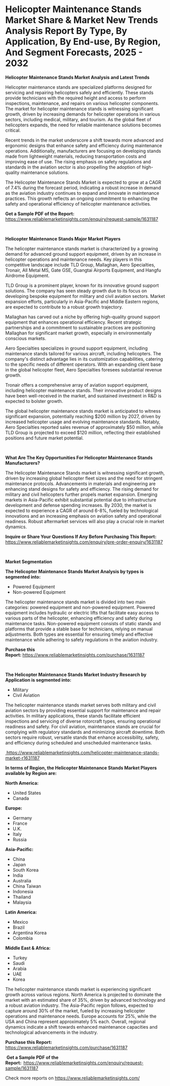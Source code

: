 <p><h1>Helicopter Maintenance Stands Market Share & Market New Trends Analysis Report By Type, By Application, By End-use, By Region, And Segment Forecasts, 2025 - 2032</h1></p><p><strong>Helicopter Maintenance Stands Market Analysis and Latest Trends</strong></p>
<p><p>Helicopter maintenance stands are specialized platforms designed for servicing and repairing helicopters safely and efficiently. These stands provide technicians with the required height and access to perform inspections, maintenance, and repairs on various helicopter components. The market for helicopter maintenance stands is witnessing significant growth, driven by increasing demands for helicopter operations in various sectors, including medical, military, and tourism. As the global fleet of helicopters expands, the need for reliable maintenance solutions becomes critical.</p><p>Recent trends in the market underscore a shift towards more advanced and ergonomic designs that enhance safety and efficiency during maintenance operations. Additionally, manufacturers are focusing on developing stands made from lightweight materials, reducing transportation costs and improving ease of use. The rising emphasis on safety regulations and standards in the aviation sector is also propelling the adoption of high-quality maintenance solutions. </p><p>The Helicopter Maintenance Stands Market is expected to grow at a CAGR of 7.4% during the forecast period, indicating a robust increase in demand as the aviation industry continues to expand and innovate in maintenance practices. This growth reflects an ongoing commitment to enhancing the safety and operational efficiency of helicopter maintenance activities.</p></p>
<p><strong>Get a Sample PDF of the Report:&nbsp;</strong> <a href="https://www.reliablemarketinsights.com/enquiry/request-sample/1631187?utm_campaign=2564&utm_medium=2&utm_source=Github&utm_content=ia&utm_term=10042025&utm_id=helicopter-maintenance-stands">https://www.reliablemarketinsights.com/enquiry/request-sample/1631187</a></p>
<p>&nbsp;</p>
<p><strong>Helicopter Maintenance Stands Major Market Players</strong></p>
<p><p>The helicopter maintenance stands market is characterized by a growing demand for advanced ground support equipment, driven by an increase in helicopter operations and maintenance needs. Key players in this competitive landscape include TLD Group, Mallaghan, Aero Specialties, Tronair, All Metal MS, Gate GSE, Guangtai Airports Equipment, and Hangfu Airdrome Equipment. </p><p>TLD Group is a prominent player, known for its innovative ground support solutions. The company has seen steady growth due to its focus on developing bespoke equipment for military and civil aviation sectors. Market expansion efforts, particularly in Asia-Pacific and Middle Eastern regions, are expected to contribute to a robust growth trajectory.</p><p>Mallaghan has carved out a niche by offering high-quality ground support equipment that enhances operational efficiency. Recent strategic partnerships and a commitment to sustainable practices are positioning Mallaghan for significant market growth, especially in environmentally conscious markets.</p><p>Aero Specialties specializes in ground support equipment, including maintenance stands tailored for various aircraft, including helicopters. The company's distinct advantage lies in its customization capabilities, catering to the specific needs of different operators. With an expanding client base in the global helicopter fleet, Aero Specialties foresees substantial revenue growth.</p><p>Tronair offers a comprehensive array of aviation support equipment, including helicopter maintenance stands. Their innovative product designs have been well-received in the market, and sustained investment in R&D is expected to bolster growth. </p><p>The global helicopter maintenance stands market is anticipated to witness significant expansion, potentially reaching $200 million by 2027, driven by increased helicopter usage and evolving maintenance standards. Notably, Aero Specialties reported sales revenue of approximately $50 million, while TLD Group is projected to exceed $120 million, reflecting their established positions and future market potential.</p></p>
<p>&nbsp;</p>
<p><strong>What Are The Key Opportunities For Helicopter Maintenance Stands Manufacturers?</strong></p>
<p><p>The Helicopter Maintenance Stands market is witnessing significant growth, driven by increasing global helicopter fleet sizes and the need for stringent maintenance protocols. Advancements in materials and engineering are enhancing stand designs for safety and efficiency. The rising demand for military and civil helicopters further propels market expansion. Emerging markets in Asia-Pacific exhibit substantial potential due to infrastructure development and defense spending increases. By 2030, the market is expected to experience a CAGR of around 6-8%, fueled by technological innovations and an increasing emphasis on aviation safety and operational readiness. Robust aftermarket services will also play a crucial role in market dynamics.</p></p>
<p><strong>Inquire or Share Your Questions If Any Before Purchasing This Report:</strong> <a href="https://www.reliablemarketinsights.com/enquiry/pre-order-enquiry/1631187?utm_campaign=2564&utm_medium=2&utm_source=Github&utm_content=ia&utm_term=10042025&utm_id=helicopter-maintenance-stands">https://www.reliablemarketinsights.com/enquiry/pre-order-enquiry/1631187</a></p>
<p>&nbsp;</p>
<p><strong>Market Segmentation</strong></p>
<p><strong>The Helicopter Maintenance Stands Market Analysis by types is segmented into:</strong></p>
<p><ul><li>Powered Equipment</li><li>Non-powered Equipment</li></ul></p>
<p><p>The helicopter maintenance stands market is divided into two main categories: powered equipment and non-powered equipment. Powered equipment includes hydraulic or electric lifts that facilitate easy access to various parts of the helicopter, enhancing efficiency and safety during maintenance tasks. Non-powered equipment consists of static stands and platforms that provide a stable base for technicians, relying on manual adjustments. Both types are essential for ensuring timely and effective maintenance while adhering to safety regulations in the aviation industry.</p></p>
<p><strong>Purchase this Report:&nbsp;</strong><a href="https://www.reliablemarketinsights.com/purchase/1631187?utm_campaign=2564&utm_medium=2&utm_source=Github&utm_content=ia&utm_term=10042025&utm_id=helicopter-maintenance-stands">https://www.reliablemarketinsights.com/purchase/1631187</a></p>
<p>&nbsp;</p>
<p><strong>The Helicopter Maintenance Stands Market Industry Research by Application is segmented into:</strong></p>
<p><ul><li>Military</li><li>Civil Aviation</li></ul></p>
<p><p>The helicopter maintenance stands market serves both military and civil aviation sectors by providing essential support for maintenance and repair activities. In military applications, these stands facilitate efficient inspections and servicing of diverse rotorcraft types, ensuring operational readiness and safety. For civil aviation, maintenance stands are crucial for complying with regulatory standards and minimizing aircraft downtime. Both sectors require robust, versatile stands that enhance accessibility, safety, and efficiency during scheduled and unscheduled maintenance tasks.</p></p>
<p><a href="https://www.reliablemarketinsights.com/helicopter-maintenance-stands-market-r1631187?utm_campaign=2564&utm_medium=2&utm_source=Github&utm_content=ia&utm_term=10042025&utm_id=helicopter-maintenance-stands">&nbsp;https://www.reliablemarketinsights.com/helicopter-maintenance-stands-market-r1631187</a></p>
<p><strong>In terms of Region, the Helicopter Maintenance Stands Market Players available by Region are:</strong></p>
<p>
    <p> <strong> North America: </strong>
        <ul>
            <li>United States</li>
            <li>Canada</li>
        </ul>
        </p> 
    <p> <strong> Europe: </strong>
        <ul>
            <li>Germany</li>
            <li>France</li>
            <li>U.K.</li>
            <li>Italy</li>
            <li>Russia</li>
        </ul>
        </p> 
    <p> <strong> Asia-Pacific: </strong>
        <ul>
            <li>China</li>
            <li>Japan</li>
            <li>South Korea</li>
            <li>India</li>
            <li>Australia</li>
            <li>China Taiwan</li>
            <li>Indonesia</li>
            <li>Thailand</li>
            <li>Malaysia</li>
        </ul>
        </p> 
    <p> <strong> Latin America: </strong>
        <ul>
            <li>Mexico</li>
            <li>Brazil</li>
            <li>Argentina Korea</li>
            <li>Colombia</li>
        </ul>
        </p> 
    <p> <strong> Middle East & Africa: </strong>
        <ul>
            <li>Turkey</li>
            <li>Saudi</li>
            <li>Arabia</li>
            <li>UAE</li>
            <li>Korea</li>
        </ul>
    </p>
    </p>
<p><p>The helicopter maintenance stands market is experiencing significant growth across various regions. North America is projected to dominate the market with an estimated share of 35%, driven by advanced technology and a robust aviation industry. The Asia-Pacific region follows, expected to capture around 30% of the market, fueled by increasing helicopter operations and maintenance needs. Europe accounts for 25%, while the USA and China represent approximately 5% each. Overall, regional dynamics indicate a shift towards enhanced maintenance capacities and technological advancements in the industry.</p></p>
<p><strong>Purchase this Report: </strong><a href="https://www.reliablemarketinsights.com/purchase/1631187?utm_campaign=2564&utm_medium=2&utm_source=Github&utm_content=ia&utm_term=10042025&utm_id=helicopter-maintenance-stands">https://www.reliablemarketinsights.com/purchase/1631187</a></p>
<p>&nbsp;<strong>Get a Sample PDF of the Report:&nbsp;&nbsp;</strong><a href="https://www.reliablemarketinsights.com/enquiry/request-sample/1631187?utm_campaign=2564&utm_medium=2&utm_source=Github&utm_content=ia&utm_term=10042025&utm_id=helicopter-maintenance-stands">https://www.reliablemarketinsights.com/enquiry/request-sample/1631187</a></p>
<p><strong></strong></p>
<p>Check more reports on <a href="https://www.reliablemarketinsights.com/?utm_campaign=2564&utm_medium=2&utm_source=Github&utm_content=ia&utm_term=10042025&utm_id=helicopter-maintenance-stands">https://www.reliablemarketinsights.com/</a></p>
